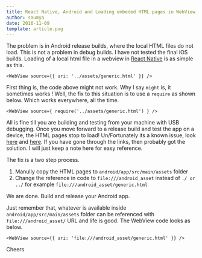```yaml
---
title: React Native, Android and Loading embeded HTML pages in WebView
author: saumya
date: 2016-11-09
template: article.pug
---
```

The problem is in Android release builds, where the local HTML files do not load. This is not a problem in debug builds. I have not tested the final iOS builds. Loading of a local html file in a webview in [React Native][1] is as simple as this.

```
<WebView source={{ uri: '../assets/generic.html' }} />
```    

<span class="more"></span>

First thing is, the code above might not work. Why I say `might` is, it sometimes works ! Well, the fix to this situation is to use a `require` as shown below. Which works everywhere, all the time.

```
<WebView source={ require('../assets/generic.html') } />
```    

All is fine till you are building and testing from your machine with USB debugging. Once you move forward to a release build and test the app on a device, the HTML pages stop to load! Un/Fortunately its a known issue, look [here][4] and [here][3]. If you have gone through the links, then probably got the solution. I will just keep a note here for easy reference.     

The fix is a two step process.

 1. Manully copy the HTML pages to `android/app/src/main/assets` folder
 2. Change the reference in code to `file:///android_asset` instead of `./ or ../` for example `file:///android_asset/generic.html`       

We are done. Build and release your Android app.           


Just remember that, whatever is available inside `android/app/src/main/assets` folder can be referenced with `file:///android_asset/` URL and life is good. The WebView code looks as below.         

```
<WebView source={{ uri: 'file:///android_asset/generic.html' }} />
``` 

Cheers











[1]: https://facebook.github.io/react-native/
[2]: https://facebook.github.io/react-native/docs/webview.html
[3]: https://github.com/facebook/react-native/issues/6004
[4]: https://github.com/facebook/react-native/issues/505














